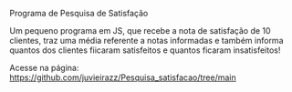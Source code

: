 Programa de Pesquisa de Satisfação

Um pequeno programa em JS, que recebe a nota de satisfação de 10 clientes, traz uma média referente a notas informadas e também
informa quantos dos clientes fiicaram satisfeitos e quantos ficaram insatisfeitos!

Acesse na página: https://github.com/juvieirazz/Pesquisa_satisfacao/tree/main
